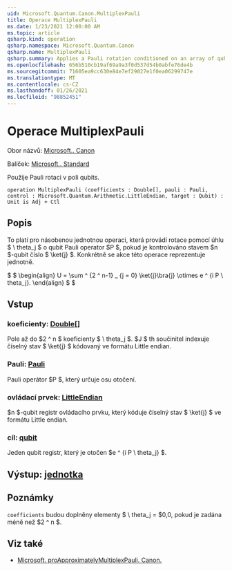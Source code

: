 ```yaml
---
uid: Microsoft.Quantum.Canon.MultiplexPauli
title: Operace MultiplexPauli
ms.date: 1/23/2021 12:00:00 AM
ms.topic: article
qsharp.kind: operation
qsharp.namespace: Microsoft.Quantum.Canon
qsharp.name: MultiplexPauli
qsharp.summary: Applies a Pauli rotation conditioned on an array of qubits.
ms.openlocfilehash: 656b510cb19af69a9a3f0d537d54b0abfe76de4b
ms.sourcegitcommit: 71605ea9cc630e84e7ef29027e1f0ea06299747e
ms.translationtype: MT
ms.contentlocale: cs-CZ
ms.lasthandoff: 01/26/2021
ms.locfileid: "98852451"
---
```

# <a name="multiplexpauli-operation"></a>Operace MultiplexPauli

Obor názvů: [Microsoft.. Canon](xref:Microsoft.Quantum.Canon)

Balíček: [Microsoft.. Standard](https://nuget.org/packages/Microsoft.Quantum.Standard)


Použije Pauli rotaci v poli qubits.

```qsharp
operation MultiplexPauli (coefficients : Double[], pauli : Pauli, control : Microsoft.Quantum.Arithmetic.LittleEndian, target : Qubit) : Unit is Adj + Ctl
```


## <a name="description"></a>Popis

To platí pro násobenou jednotnou operaci, která provádí rotace pomocí úhlu $ \ theta_j $ o qubit Pauli operator $P $, pokud je kontrolováno stavem $n $-qubit číslo $ \ket{j} $.
Konkrétně se akce této operace reprezentuje jednotně.

$ $ \begin{align} U = \sum ^ {2 ^ n-1} _ {j = 0} \ket{j}\bra{j} \otimes e ^ {i P \ theta_j}.
\end{align} $ $

## <a name="input"></a>Vstup

### <a name="coefficients--double"></a>koeficienty: [Double](xref:microsoft.quantum.lang-ref.double)[]

Pole až do $2 ^ n $ koeficienty $ \ theta_j $. $J $ th součinitel indexuje číselný stav $ \ket{j} $ kódovaný ve formátu Little endian.


### <a name="pauli--pauli"></a>Pauli: [Pauli](xref:microsoft.quantum.lang-ref.pauli)

Pauli operátor $P $, který určuje osu otočení.


### <a name="control--littleendian"></a>ovládací prvek: [LittleEndian](xref:Microsoft.Quantum.Arithmetic.LittleEndian)

$n $-qubit registr ovládacího prvku, který kóduje číselný stav $ \ket{j} $ ve formátu Little endian.


### <a name="target--qubit"></a>cíl: [qubit](xref:microsoft.quantum.lang-ref.qubit)

Jeden qubit registr, který je otočen $e ^ {i P \ theta_j} $.



## <a name="output--unit"></a>Výstup: [jednotka](xref:microsoft.quantum.lang-ref.unit)



## <a name="remarks"></a>Poznámky

`coefficients` budou doplněny elementy $ \ theta_j = $0,0, pokud je zadána méně než $2 ^ n $.

## <a name="see-also"></a>Viz také

- [Microsoft. proApproximatelyMultiplexPauli. Canon.](xref:Microsoft.Quantum.Canon.ApproximatelyMultiplexPauli)